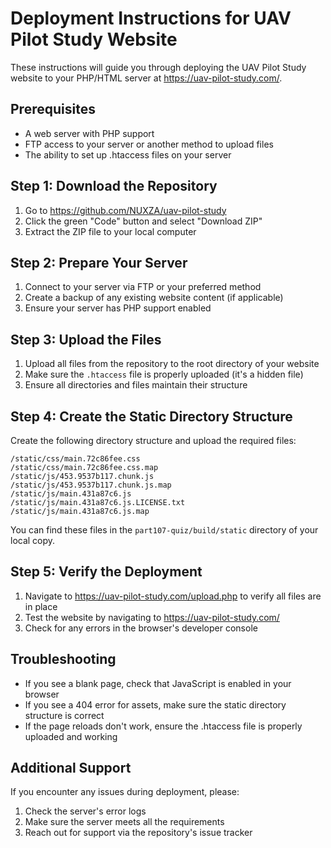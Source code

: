 # Deployment Instructions for UAV Pilot Study Website

These instructions will guide you through deploying the UAV Pilot Study website to your PHP/HTML server at https://uav-pilot-study.com/.

## Prerequisites

- A web server with PHP support
- FTP access to your server or another method to upload files
- The ability to set up .htaccess files on your server

## Step 1: Download the Repository

1. Go to https://github.com/NUXZA/uav-pilot-study
2. Click the green "Code" button and select "Download ZIP"
3. Extract the ZIP file to your local computer

## Step 2: Prepare Your Server

1. Connect to your server via FTP or your preferred method
2. Create a backup of any existing website content (if applicable)
3. Ensure your server has PHP support enabled

## Step 3: Upload the Files

1. Upload all files from the repository to the root directory of your website
2. Make sure the `.htaccess` file is properly uploaded (it's a hidden file)
3. Ensure all directories and files maintain their structure

## Step 4: Create the Static Directory Structure

Create the following directory structure and upload the required files:

```
/static/css/main.72c86fee.css
/static/css/main.72c86fee.css.map
/static/js/453.9537b117.chunk.js
/static/js/453.9537b117.chunk.js.map
/static/js/main.431a87c6.js
/static/js/main.431a87c6.js.LICENSE.txt
/static/js/main.431a87c6.js.map
```

You can find these files in the `part107-quiz/build/static` directory of your local copy.

## Step 5: Verify the Deployment

1. Navigate to https://uav-pilot-study.com/upload.php to verify all files are in place
2. Test the website by navigating to https://uav-pilot-study.com/
3. Check for any errors in the browser's developer console

## Troubleshooting

- If you see a blank page, check that JavaScript is enabled in your browser
- If you see a 404 error for assets, make sure the static directory structure is correct
- If the page reloads don't work, ensure the .htaccess file is properly uploaded and working

## Additional Support

If you encounter any issues during deployment, please:

1. Check the server's error logs
2. Make sure the server meets all the requirements
3. Reach out for support via the repository's issue tracker